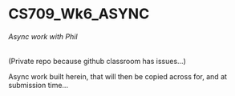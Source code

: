 # CS709_Wk6_ASYNC
###### Async work with Phil

(Private repo because github classroom has issues...)

Async work built herein, that will then be copied across for, and at submission time...